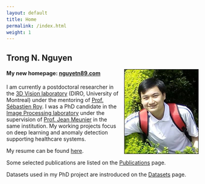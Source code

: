 ```yaml
---
layout: default
title: Home
permalink: /index.html
weight: 1
---
```



## Trong N. Nguyen

<img src="/assets/avatar.png" height="220px" border="1px" style="float: right; margin-left: 15px;">

#### My new homepage: [nguyetn89.com](https://www.nguyetn89.com)

I am currently a postdoctoral researcher in the [3D Vision laboratory](https://v3d.openum.ca/) (DIRO, University of Montreal) under the mentoring of [Prof. Sébastien Roy](https://diro.umontreal.ca/repertoire-departement/professeurs/professeur/in/in14484/sg/S%C3%A9bastien%20Roy/). I was a PhD candidate in the [Image Processing laboratory](http://www.iro.umontreal.ca/~labimage/) under the supervision of [Prof. Jean Meunier](https://diro.umontreal.ca/english/departement-directory/visiting-scholarsadjunct-professors/professor/in/in13785/sg/Jean%20Meunier/) in the same institution. My working projects focus on deep learning and anomaly detection supporting healthcare systems.

My resume can be found [here](/assets/Nguyen_Resume.pdf).

Some selected publications are listed on the [Publications](/publications.html) page.

Datasets used in my PhD project are instroduced on the [Datasets](/datasets.html) page.
